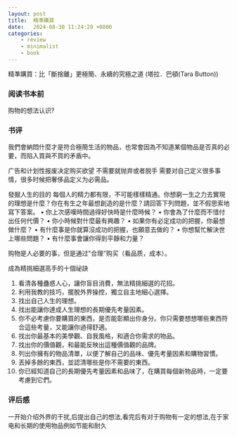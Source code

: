 ```yaml
---
layout: post
title:  精準購買
date:   2024-08-30 11:24:29 +0800
categories: 
    - review 
    - minimalist
    - book
---
```


精準購買：比「斷捨離」更極簡、永續的究極之道 (塔拉．巴頓(Tara Button))

### 阅读书本前

购物的想法认识?

### 书评

我們會納悶什麼才是符合極簡生活的物品，也常會因為不知道某個物品是否真的必要，而陷入買與不買的矛盾中。

广告和计划性报废决定购买欲望
不需要就抛弃或者脱手
需要对自己定义很多事情，很多时候把奢侈品定义为必需品。

發掘人生的目的
每個人的精力都有限，不可能樣樣精通。你想窮一生之力去實現的理想是什麼？你在有生之年最想創造的是什麼？請回答下列問題，並不假思索地寫下答案。
• 你上次感嘆時間過得好快時是什麼時候？
• 你會為了什麼而不惜付出任何代價？
• 你小時候對什麼最有興趣？
• 如果你有必定成功的把握，你最想做什麼？
• 有什麼事是你就算沒成功的把握，也願意去做的？
• 你想幫忙解決世上哪些問題？
• 有什麼事會讓你得到平靜和力量？

购物是人必要的事，但是通过"合理"购买（看品质，成本）。

成為精挑細選高手的十個祕訣
1. 看清各種蠱惑人心，讓你盲目消費，無法精挑細選的花招。
2. 利用我教的技巧，擺脫外界操控，獨立自主地細心選擇。
3. 找出自己人生的理想。
4. 找出能讓你達成人生理想的長期優先考量因素。
5. 你不必考慮你要購買的東西，是否能彰顯出你身分。你只需要想想哪些東西符合這些考量，又能讓你過得舒適。
6. 找出你最基本的美學觀、自我風格，和適合你需求的物品。
7. 找出你的價值觀，和最能反映出這種價值觀的品牌。
8. 列出你擁有的物品清單，以便了解自己的品味、優先考量因素和購物習慣。
9. 丟掉多餘的東西，並認清哪些是你不需要的東西。
10. 你已經知道自己的長期優先考量因素和品味了，在購買每個新物品時，一定要考慮到它們。

### 评后感

一开始介绍外界的干扰,后提出自己的想法,看完后有对于购物有一定的想法,在于家电和长期的使用物品例如节能和耐久